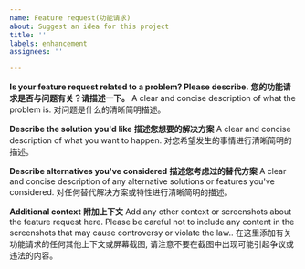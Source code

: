 ```yaml
---
name: Feature request(功能请求)
about: Suggest an idea for this project
title: ''
labels: enhancement
assignees: ''

---
```


**Is your feature request related to a problem? Please describe.**
**您的功能请求是否与问题有关？请描述一下。**
A clear and concise description of what the problem is.
对问题是什么的清晰简明描述。

**Describe the solution you'd like**
**描述您想要的解决方案**
A clear and concise description of what you want to happen.
对您希望发生的事情进行清晰简明的描述。

**Describe alternatives you've considered**
**描述您考虑过的替代方案**
A clear and concise description of any alternative solutions or features you've considered.
对任何替代解决方案或特性进行清晰简明的描述。

**Additional context**
**附加上下文**
Add any other context or screenshots about the feature request here. Please be careful not to include any content in the screenshots that may cause controversy or violate the law..
在这里添加有关功能请求的任何其他上下文或屏幕截图, 请注意不要在截图中出现可能引起争议或违法的内容。
